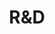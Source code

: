 ---
slug: research-mp
title: "R&D"
category: marketplace
subcategory: argument-mp
sort: 4
icon: flask
description: Votre marketplace bénéficie du programme de R&D SKM© mené par Boot-Start en partenariat avec le laboratoire du LIRIS (IA, sémantique, Big-Data, analyse statistique). Cela vous assure une pertinence de notre moteur de recherche ainsi que l'automatisation du traitement de données.</p>
argument: yes
---